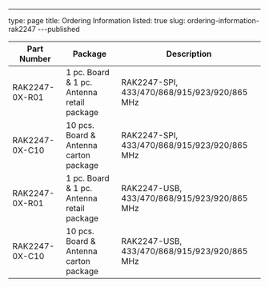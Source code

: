 ---
type: page
title: Ordering Information
listed: true
slug: ordering-information-rak2247
---published

| **Part Number** | **Package** | **Description** | 
| ---- | ---- | ---- | 
| RAK2247-0X-R01 | 1 pc. Board & 1 pc. Antenna retail package | RAK2247-SPI, 433/470/868/915/923/920/865 MHz | 
| RAK2247-0X-C10 | 10 pcs. Board & Antenna carton package | RAK2247-SPI, 433/470/868/915/923/920/865 MHz | 
| RAK2247-0X-R01 | 1 pc. Board & 1 pc. Antenna retail package | RAK2247-USB, 433/470/868/915/923/920/865 MHz | 
| RAK2247-0X-C10 | 10 pcs. Board & Antenna carton package | RAK2247-USB, 433/470/868/915/923/920/865 MHz | 


